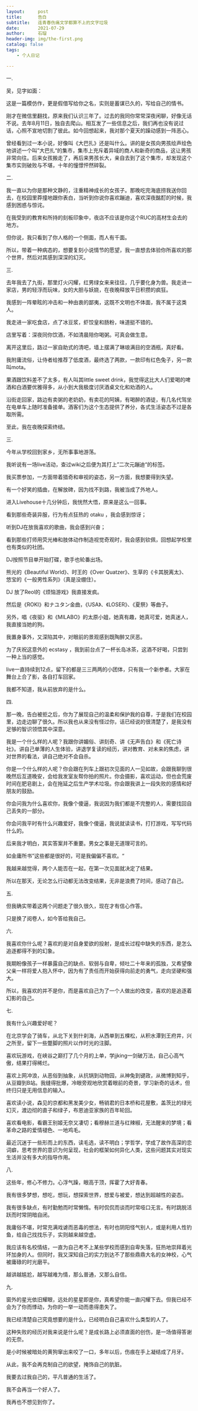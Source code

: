 ```yaml
---
layout:     post
title:      告白
subtitle:   连青春伤痛文学都算不上的文字垃圾
date:       2021-07-29
author:     石瑠
header-img: img/the-first.png
catalog: false
tags:
    - 个人日记

---
```


一.

吴，见字如面：

这是一篇模仿作，更是假借写给你之名，实则是蓄谋已久的，写给自己的情书。

刚才在微信里翻找，原来我们认识三年了。过去的我同你常常深夜闲聊，好像无话不说。去年8月11日，独自去爬山。相互发了一些信息之后，我们再也没有说过话，心照不宣地切割了彼此。如今回想起来，我对那个夏天的躁动感到一阵恶心。

曾经看到过一本小说，好像叫《大巴扎》还是叫什么。讲的是女孩向男孩绘声绘色地讲述一个叫”大巴扎“的集市，集市上充斥着异域的商人和新奇的商品，这让男孩非常向往。后来女孩搬走了，再后来男孩长大，亲自去到了这个集市，却发现这个集市实则破败与不堪，十年的憧憬怦然碎裂。


二. 

我一直以为你是那种文静的，注重精神成长的女孩子。那晚吃完海底捞我送你回去，在校园里莽撞地跟你表白，当听到你说你喜欢蹦迪，喜欢深夜酩酊的时候，我感到困惑与惊诧。

在我受到的教育和所持的刻板印象中，夜店不应该是你这个RUC的高材生会去的地方。

但你说，我只看到了你人格的一个侧面，而人有千面。

所以，带着一种病态的，想要复刻小说情节的愿望，我一直想去体验你所喜欢的那个世界，然后对其感到深深的幻灭。

三.

去年我去了九街，那里灯火闪耀，红男绿女来来往往，几乎要化身为兽。我走进一家店，男的轻浮而玩味，女的大胆与妖娆，在夜晚释放平日积攒的疯狂。

我感到一阵晕眩的冲击和一种由衷的鄙夷，这既不文明也不体面，我不属于这类人。

我走进一家吃食店，点了冰豆浆，虾饺皇和肠粉，味道挺不错的。

店里写着：深夜同你饮酒，不如清晨陪你喝粥。可真会做生意。

离开这里后，路过一家自助式的清吧，墙上摆满了琳琅满目的空酒瓶，真好看。

我附庸流俗，让侍者给推荐了低度酒，最终选了两款，一款印有红色兔子，另一款叫mota。

果酒跟饮料差不了太多，有人叫其little sweet drink，我觉得这比大人们爱喝的啤酒和白酒要优雅得多，从小到大我极度讨厌酒桌文化和劝酒的人。

沿街走回家，路边有卖粥的老奶奶，有卖花的阿姨，有喝醉的酒徒，有几名代驾坐在电单车上随时准备接单。酒客们为这个生态提供了养分，各式生活姿态不过是各取所需。

至此，我在夜晚探索终结。

三.

今年从学校回到家乡，无所事事地游荡。

我听说有一场live活动，查过wiki之后便为其打上”二次元蹦迪“的标签。

我买票参加，一方面带着猎奇和审视的姿态，另一方面，我想要得到失望。

有一个好笑的插曲，在解放碑，因为找不到路，我被当成了外地人。


进入Livehouse十几分钟后，我恍然大悟，原来是这么一回事。

看到那些奇装异服，行为有点狂热的 otaku ，我会感到惊讶；

听到DJ在放我喜欢的歌曲，我会感到兴奋；

看到那些打师用荧光棒和肢体动作制造视觉奇观时，我会感到钦佩，回想起学校里也有类似的社团。

DJ按照节目单开始打碟，歌手也轮番出场。

熊光的《Beautiful World》、时王的《Over Quatzer》、生草的《卡其脱离太》、悠宝的《一般男性系列》（真是没绷住）。

DJ 放了Reol的《烦恼游戏》我直接发疯。

然后是《ROKI》和ナユタン金曲，《USA》、《LOSER》、《夏祭》等曲子。

另外，唱《夜驱》和《MILABO》的太原小姐，她真有趣，她真可爱，她真迷人，我直接当她的狗。

我置身事外，又深陷其中，对眼前的景观感到既陶醉又厌恶。

为了庆祝这意外的 ecstasy ，我到前台点了一杯长岛冰茶，这酒不好喝，只尝到一种上当的感觉。

live一直持续到12点，留下的都是三三两两的小团体，只有我一个新参者。大家在舞台上合了影，各自打车回家。

我都不知道，我从前放弃的是什么。

四. 

那一晚，告白被拒之后，你为了展现自己的温柔和保护我的自尊，于是我们在校园里，边走边聊了很久。所以我也从来没有怪过你，话已经说的很清楚了，是我没有足够的智识领悟其中深意。

我是一个什么样的人呢？我跟你讲媚俗、讲刻奇、讲《无声告白》和《死亡诗社》。讲自己单薄的人生体验，讲退学复读的经历，讲对教育、对未来的焦虑，讲对世界的看法，讲自己绝对不会自杀。

你是一个什么样的人呢？你会跟在列车上跟初次见面的人一见如故，会跟我聊到很晚然后互道晚安，会给我发室友帮你拍的照片。你会摄影，喜欢运动，但也会荒废时间在肥皂剧上，会在拖延之后生产学术垃圾。你会跟我讲上一段失败的感情和好朋友的鼓励。

你会问我为什么喜欢你，我像个傻逼，我说因为我们都是不完整的人，需要找回自己丢失的一部分。

你会问我平时有什么兴趣爱好，我像个傻逼，我说就读读书，打打游戏，写写代码什么的。

后来我才明白，其实答案并不重要。男女之事是无道理可言的。

如金庸所书”这些都是很好的，可是我偏偏不喜欢。“

我越来越觉得，两个人能否在一起，在第一次见面就决定了结果。

所以在那天，无论怎么行动都无法改变结果，无非是浪费了时间，感动了自己。

五.

但我确实带着这两个问题走了很久很久，现在才有信心作答。

只是换了阅卷人，如今答给我自己。

六.

我喜欢你什么呢？喜欢的是对自身爱欲的投射，是成长过程中缺失的东西，是怎么追逐都得不到的幻象。

我期盼像孩子一样暴露自己的缺点、软弱与自卑，倾吐二十年来的孤独，又希望像父亲一样将爱人抱入怀中，因为有了责任而开始获得向前走的勇气，走向坚硬和强大。

所以，我喜欢的并不是你，而是喜欢自己为了一个人做出的改变，喜欢的是追逐着幻影的自己。

七.

我有什么兴趣爱好呢？

在北京学会了骑车，从北下关到什刹海，从西单到五棵松，从积水潭到王府井，兴之所至，留下一些蹩脚的照片以作时光的注脚。

喜欢玩游戏，在峡谷之巅打了几个月的上单，学jjking一剑破万法，自己心高气傲，结果打得稀烂。

喜欢上网冲浪，从恶俗到抽象，从抗锅到动物园，从神兔到键政，从微博到知乎，从豆瓣到B站。我缝得批爆，冷眼旁观地欣赏着眼前的奇景，学习新奇的话术，但终归只是无用信息的输入。

喜欢读小说，森见的京都和黑发美少女，畅销君的日本桥和花屋敷，盖茨比的绿光幻灭，渡边彻的直子和绿子，布恩迪亚家族的百年轮回。

喜欢看电影，看霸王别姬无奈又凄切；看穆赫兰道与红辣椒，无法醒来的梦境；看革命之路的爱情褪色、一地鸡毛。

最近沉迷于一些形而上的东西，读毛选，读不明白；学哲学，学成了故作高深的恋词癖，思考世界的意识为何呈现，社会的框架如何异化人类，这些问题其实对现实生活并没有多大的指导作用。

八. 

这些年，修心不修力。心浮气躁，眼高于顶，挥霍了大好青春。

我有很多梦想，想吃，想玩，想探索世界，想爱与被爱，想达到超越性的姿态。

我有很多缺点，有时勤勉而时常懒惰。有时侃侃而谈而时常哑口无言。有时跳脱活跃而时常阴暗自闭。

我庸俗不堪，时常充满戏谑而恶毒的想法，有时也阴阳怪气别人，或是利用人性钓鱼，给自己找找乐子，实则越来越空虚。

我应该有名校情结，一直为自己考不上某些学校而感到自卑失落，狂热地崇拜着光环加身的人。但同时，我又深知自己的实力到达不了那些鼎鼎大名的女神校，心气被庸碌的时光磨平。

越讲越尴尬，越写越难为情，那么普通，又那么自信。

九.

窗外的星光依旧耀眼，远处的星星即是你，真希望你能一直闪耀下去。但我已经不会为了你而悸动，为你的一举一动而患得患失了。

我已经清楚自己究竟想要的是什么，已经明白自己喜欢什么类型的人了。

这种失败的经历对我来说是什么呢？是成长路上必须直面的创伤，是一场值得答谢的无奈。

是小时候被暗处的黄狗窜出来咬了一口，多年以后，伤痕在手上凝结成了月牙。

从此，我不会再克制自己的欲望，掩饰自己的肮脏。

我要去过我自己的，平凡普通的生活了。

我不会再当一个好人了。

我再也不想见到你了。

